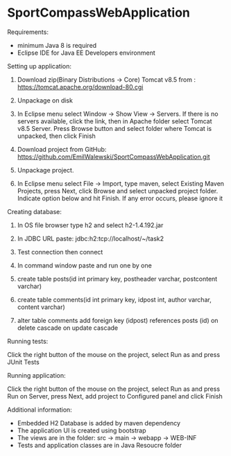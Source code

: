 # SportCompassWebApplication

Requirements:
- minimum Java 8 is required
- Eclipse IDE for Java EE Developers environment

Setting up application:

1. Download zip(Binary Distributions -> Core) Tomcat v8.5 from : https://tomcat.apache.org/download-80.cgi

2. Unpackage on disk

3. In Eclipse menu select Window -> Show View -> Servers. If there is no servers available, click the link, 
then in Apache folder select Tomcat v8.5 Server. Press Browse button and select folder where Tomcat is unpacked, then click Finish

4. Download project from GitHub: https://github.com/EmilWalewski/SportCompassWebApplication.git

5. Unpackage project.

6. In Eclipse menu select File -> Import, type maven, select Existing Maven Projects, press Next, click Browse and select unpacked project folder. Indicate option below and hit Finish. If any error occurs, please ignore it 

Creating database:

1. In OS file browser type h2 and select h2-1.4.192.jar
2. In JDBC URL paste: jdbc:h2:tcp://localhost/~/task2
3. Test connection then connect
4. In command window paste and run one by one

1. create table posts(id int primary key, postheader varchar, postcontent varchar)

2. create table comments(id int primary key, idpost int, author varchar, content varchar)

3. alter table  comments add  foreign key (idpost) references posts (id) on delete cascade on update cascade

Running tests:

Click the right button of the mouse on the project, select Run as and press JUnit Tests

Running application: 

Click the right button of the mouse on the project, select Run as and press Run on Server, press Next, add project to Configured panel and click Finish

Additional information:

- Embedded H2 Database is added by maven dependency  
- The application UI is created using bootstrap
- The views are in the folder: src -> main -> webapp -> WEB-INF
- Tests and application classes are in Java Resoucre folder

